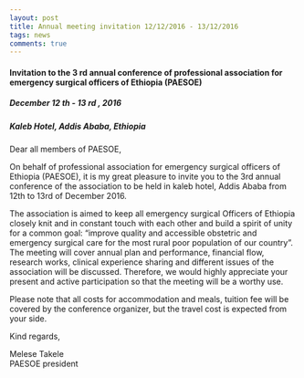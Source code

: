```yaml
---
layout: post
title: Annual meeting invitation 12/12/2016 - 13/12/2016
tags: news
comments: true
---
```


#### Invitation to the 3 rd annual conference of professional association for emergency surgical officers of Ethiopia (PAESOE)
##### December 12 th - 13 rd , 2016
##### Kaleb Hotel, Addis Ababa, Ethiopia

Dear all members of PAESOE,

On behalf of professional association for emergency surgical officers of Ethiopia (PAESOE), it is my
great pleasure to invite you to the 3rd annual conference of the association to be held in kaleb hotel, Addis
Ababa from 12th to 13rd of December 2016.

The association is aimed to keep all emergency surgical Officers of Ethiopia closely knit and in
constant touch with each other and build a spirit of unity for a common goal: “improve quality
and accessible obstetric and emergency surgical care for the most rural poor population of our
country”. The meeting will cover annual plan and performance, financial flow, research works,
clinical experience sharing and different issues of the association will be discussed. Therefore,
we would highly appreciate your present and active participation so that the meeting will be a
worthy use.

Please note that all costs for accommodation and meals, tuition fee will be covered by the
conference organizer, but the travel cost is expected from your side.

Kind regards,

Melese Takele  
PAESOE president
